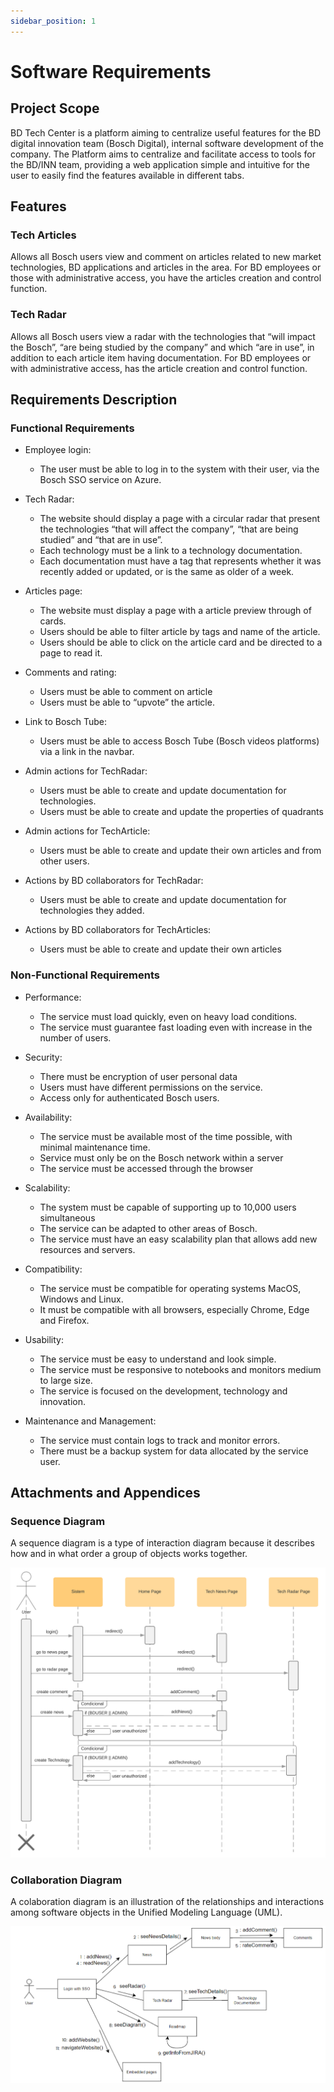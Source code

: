 ```yaml
---
sidebar_position: 1
---
```


# Software Requirements

## Project Scope

BD Tech Center is a platform aiming to centralize useful features
for the BD digital innovation team (Bosch Digital),
internal software development of the company. The Platform aims to centralize and
facilitate access to tools for the BD/INN team, providing a web application
simple and intuitive for the user to easily find the features available in
different tabs.

## Features

### Tech Articles
Allows all Bosch users
view and comment on articles related to new
market technologies, BD applications and articles in the area.
For BD employees or those with administrative access, you have the
articles creation and control function.

### Tech Radar
Allows all Bosch users
view a radar with the technologies that “will impact the
Bosch”, “are being studied by the company” and which “are in
use”, in addition to each article item having documentation. For
BD employees or with administrative access, has the
article creation and control function.


## Requirements Description

### Functional Requirements
- Employee login:
    - The user must be able to log in to the system with their
    user, via the Bosch SSO service on Azure.

- Tech Radar:
    - The website should display a page with a circular radar that
        present the technologies “that will affect the company”, “that are
        being studied” and “that are in use”.
    - Each technology must be a link to a
        technology documentation.
    - Each documentation must have a tag that represents whether it was
        recently added or updated, or is the same as older
        of a week.

- Articles page:
    - The website must display a page with a article preview through
        of cards.
    - Users should be able to filter article by tags and name
        of the article.
    - Users should be able to click on the article card and be
        directed to a page to read it.

- Comments and rating:
    - Users must be able to comment on article
    - Users must be able to “upvote” the article.

- Link to Bosch Tube:
    - Users must be able to access Bosch Tube (Bosch videos platforms)
        via a link in the navbar.

- Admin actions for TechRadar:
    - Users must be able to create and update documentation for
        technologies.
    - Users must be able to create and update the properties of
        quadrants

- Admin actions for TechArticle:
    - Users must be able to create and update their own articles and
        from other users.

- Actions by BD collaborators for TechRadar:
    - Users must be able to create and update documentation for
        technologies they added.

- Actions by BD collaborators for TechArticles:
    - Users must be able to create and update their own articles


### Non-Functional Requirements

- Performance:
    - The service must load quickly, even on
        heavy load conditions.
    - The service must guarantee fast loading even with
        increase in the number of users.

- Security:
    - There must be encryption of user personal data
    - Users must have different permissions on the service.
    - Access only for authenticated Bosch users.

- Availability:
    - The service must be available most of the time
        possible, with minimal maintenance time.
    - Service must only be on the Bosch network within a
        server
    - The service must be accessed through the browser

- Scalability:
    - The system must be capable of supporting up to 10,000 users
        simultaneous
    - The service can be adapted to other areas of Bosch.
    - The service must have an easy scalability plan that allows
        add new resources and servers.

- Compatibility:
    - The service must be compatible for operating systems
        MacOS, Windows and Linux.
    - It must be compatible with all browsers, especially
        Chrome, Edge and Firefox.

- Usability:
    - The service must be easy to understand and look
        simple.
    - The service must be responsive to notebooks and monitors
        medium to large size.
    - The service is focused on the development, technology and
        innovation.

- Maintenance and Management:
    - The service must contain logs to track and monitor errors.
    - There must be a backup system for data allocated by the
        service user.

## Attachments and Appendices

### Sequence Diagram
A sequence diagram is a type of interaction diagram 
because it describes how and in what order a group 
of objects works together.

![Sequence Diagram](./img/sequence-diagram.png)

### Collaboration Diagram
A colaboration diagram is an illustration of the relationships 
and interactions among software objects in the Unified 
Modeling Language (UML).

![Collaboration Diagram](./img/colaboration-diagram.png)